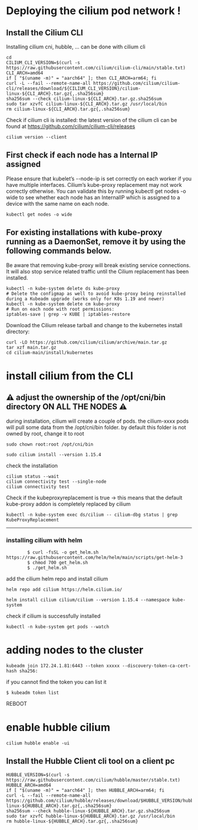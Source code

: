 # Deploying the cilium pod network !
## Install the Cilium CLI
Installing cilium cni, hubble, ... can be done with cilium cli

```
cd
CILIUM_CLI_VERSION=$(curl -s https://raw.githubusercontent.com/cilium/cilium-cli/main/stable.txt)
CLI_ARCH=amd64
if [ "$(uname -m)" = "aarch64" ]; then CLI_ARCH=arm64; fi
curl -L --fail --remote-name-all https://github.com/cilium/cilium-cli/releases/download/${CILIUM_CLI_VERSION}/cilium-linux-${CLI_ARCH}.tar.gz{,.sha256sum}
sha256sum --check cilium-linux-${CLI_ARCH}.tar.gz.sha256sum
sudo tar xzvfC cilium-linux-${CLI_ARCH}.tar.gz /usr/local/bin
rm cilium-linux-${CLI_ARCH}.tar.gz{,.sha256sum}
```

Check if cilium cli is installed:
the latest version of the cilium cli can be found at https://github.com/cilium/cilium-cli/releases
```
cilium version --client
```

## First check if each node has a Internal IP assigned

Please ensure that kubelet’s --node-ip is set correctly on each worker if you have multiple interfaces. Cilium’s kube-proxy replacement may not work correctly otherwise. You can validate this by running kubectl get nodes -o wide to see whether each node has an InternalIP which is assigned to a device with the same name on each node.

```
kubectl get nodes -o wide
```


## For existing installations with kube-proxy running as a DaemonSet, remove it by using the following commands below.


Be aware that removing kube-proxy will break existing service connections. It will also stop service related traffic until the Cilium replacement has been installed.
```
kubectl -n kube-system delete ds kube-proxy
# Delete the configmap as well to avoid kube-proxy being reinstalled during a Kubeadm upgrade (works only for K8s 1.19 and newer)
kubectl -n kube-system delete cm kube-proxy
# Run on each node with root permissions:
iptables-save | grep -v KUBE | iptables-restore
```

Download the Cilium release tarball and change to the kubernetes install directory:
```
curl -LO https://github.com/cilium/cilium/archive/main.tar.gz
tar xzf main.tar.gz
cd cilium-main/install/kubernetes
```

# install cilium from the CLI

## ⚠️ adjust the ownership of the /opt/cni/bin directory ON ALL THE NODES ⚠️
during installation, cilium will create a couple of pods. the cilium-xxxx pods will pull some data from the /opt/cni/bin folder. by default this folder is not owned by root, change it to root
```
sudo chown root:root /opt/cni/bin
```
```
sudo cilium install --version 1.15.4
```
check the installation
```
cilium status --wait
cilium connectivity test --single-node
cilium connectivity test
```

Check if the kubeproxyreplacement is true -> this means that the default kube-proxy addon is completely replaced by cilium
```
kubectl -n kube-system exec ds/cilium -- cilium-dbg status | grep KubeProxyReplacement
```
---------------------
### installing cilium with helm
            $ curl -fsSL -o get_helm.sh https://raw.githubusercontent.com/helm/helm/main/scripts/get-helm-3
            $ chmod 700 get_helm.sh
            $ ./get_helm.sh

add the cilium helm repo and install cilium
```
helm repo add cilium https://helm.cilium.io/
```
```
helm install cilium cilium/cilium --version 1.15.4 --namespace kube-system
```
check if cilium is successfully installed
```
kubectl -n kube-system get pods --watch
```

# adding nodes to the cluster
```
kubeadm join 172.24.1.81:6443 --token xxxxx --discovery-token-ca-cert-hash sha256:
```
if you cannot find the token you can list it
```
$ kubeadm token list
```
REBOOT


# enable hubble cilium
```
cilium hubble enable -ui
```
## Install the Hubble Client cli tool on a client pc
```
HUBBLE_VERSION=$(curl -s https://raw.githubusercontent.com/cilium/hubble/master/stable.txt)
HUBBLE_ARCH=amd64
if [ "$(uname -m)" = "aarch64" ]; then HUBBLE_ARCH=arm64; fi
curl -L --fail --remote-name-all https://github.com/cilium/hubble/releases/download/$HUBBLE_VERSION/hubble-linux-${HUBBLE_ARCH}.tar.gz{,.sha256sum}
sha256sum --check hubble-linux-${HUBBLE_ARCH}.tar.gz.sha256sum
sudo tar xzvfC hubble-linux-${HUBBLE_ARCH}.tar.gz /usr/local/bin
rm hubble-linux-${HUBBLE_ARCH}.tar.gz{,.sha256sum}
```
